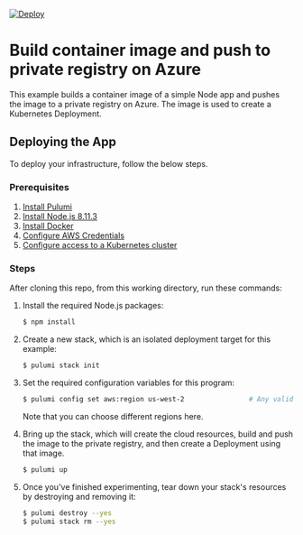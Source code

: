 [![Deploy](https://get.pulumi.com/new/button.svg)](https://app.pulumi.com/new)

# Build container image and push to private registry on Azure

This example builds a container image of a simple Node app and pushes the image
to a private registry on Azure. The image is used to create a Kubernetes
Deployment.

## Deploying the App

To deploy your infrastructure, follow the below steps.

### Prerequisites

1. [Install Pulumi](https://www.pulumi.com/docs/get-started/install/)
1. [Install Node.js 8.11.3](https://nodejs.org/en/download/)
1. [Install Docker](https://docs.docker.com/v17.09/engine/installation/)
1. [Configure AWS Credentials](https://www.pulumi.com/docs/intro/cloud-providers/aws/setup/)
1. [Configure access to a Kubernetes cluster](https://kubernetes.io/docs/setup/)

### Steps

After cloning this repo, from this working directory, run these commands:

1. Install the required Node.js packages:

    ```bash
    $ npm install
    ```

2. Create a new stack, which is an isolated deployment target for this example:

    ```bash
    $ pulumi stack init
    ```

3. Set the required configuration variables for this program:

    ```bash
    $ pulumi config set aws:region us-west-2                # Any valid AWS region here.
    ```
   
   Note that you can choose different regions here.

4. Bring up the stack, which will create the cloud resources, build and push the image to the private registry,
and then create a Deployment using that image.

    ```bash
    $ pulumi up
    ```
   
5. Once you've finished experimenting, tear down your stack's resources by destroying and removing it:

    ```bash
    $ pulumi destroy --yes
    $ pulumi stack rm --yes
    ```
